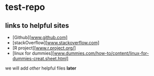 # test-repo

## links to helpful sites
* [Github][www.github.com]
* [stackOverflow][www.stackoverflow.com]
* [R project][www.r.project.org/]
* [linux for dummies][www.dummies.com/how-to/content/linux-for-dummies-creat.sheet.html]


we will add *other* helpful files **later**



